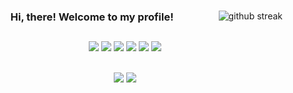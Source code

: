 <div align='center'>
  
  <img align='right' src='https://github-readme-streak-stats.herokuapp.com/?user=sqsung&theme=dark' alt='github streak'/>

<!--   <h2 font-size='12px'>Hi, there! My name is James. </h2> -->
  
### Hi, there! Welcome to my profile!
  <h2> </h2>
  
  <img src="https://img.shields.io/badge/HTML-E34F26?style=flat-square&logo=HTML5&logoColor=white"/>
  <img src="https://img.shields.io/badge/CSS-1572B6?style=flat-square&logo=HTML5&logoColor=white"/>
  <img src="https://img.shields.io/badge/JavaScript-F7DF1E?style=flat-square&logo=JavaScript&logoColor=white"/>
  <img src="https://img.shields.io/badge/TypeScript-3178C6?style=flat-square&logo=TypeScript&logoColor=white"/>
  <img src="https://img.shields.io/badge/React-61DAFB?style=flat-square&logo=React&logoColor=white"/>
  <img src="https://img.shields.io/badge/Redux-764ABC?style=flat-square&logo=Redux&logoColor=white"/>

  <br />
  <br />
  
  <a href='mailto: rok.ksohn@gmail.com'><img src="https://img.shields.io/badge/Feel free to email me!-black?style=flat-square&logo=Gmail&logoColor=white"/></a>
  <a href='velog.io/@sqsung'><img src="https://img.shields.io/badge/Or come visit my devlog-20C997?style=flat-square&logo=Velog&logoColor=white"/></a>

  
</div>
